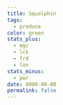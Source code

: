 ```yaml
---
title: Squalphin
tags:
  - produce
color: green
stats_plus:
  - mgc
  - lck
  - frd
  - lon
stats_minus:
  - pwr
date: 0000-00-00
permalink: false
---
```

